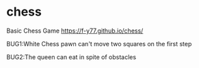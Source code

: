 # chess
Basic Chess Game
https://f-y77.github.io/chess/

BUG1:White Chess pawn can't move two squares on the first step

BUG2:The queen can eat in spite of obstacles
